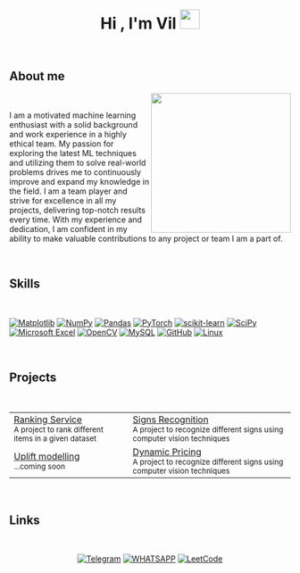 
<h1 align="center"><b>Hi , I'm Vil </b><img src="https://media.giphy.com/media/hvRJCLFzcasrR4ia7z/giphy.gif" width="35"></h1>




<br>



	
##  **About me**

<picture> <img align="right" src="[https://gfycat.com/ru/achingzestyfinnishspitz]" width = 250px></picture>

<br>

I am a motivated machine learning enthusiast with a solid background and work experience in a highly ethical team. 
My passion for exploring the latest ML techniques and utilizing them to solve real-world problems drives me to 
continuously improve and expand my knowledge in the field. I am a team player and strive for excellence in all 
my projects, delivering top-notch results every time. With my experience and dedication, I am confident in my ability 
to make valuable contributions to any project or team I am a part of.

<br>



## <b> Skills</b>
<br>

<p align="center">

  <a href="">![Matplotlib](https://img.shields.io/badge/Matplotlib-%23ffffff.svg?style=for-the-badge&logo=Matplotlib&logoColor=black)</a>
  <a href="">![NumPy](https://img.shields.io/badge/numpy-%23013243.svg?style=for-the-badge&logo=numpy&logoColor=white)</a>
  <a href="">![Pandas](https://img.shields.io/badge/pandas-%23150458.svg?style=for-the-badge&logo=pandas&logoColor=white)</a>
  <a href="">![PyTorch](https://img.shields.io/badge/PyTorch-%23EE4C2C.svg?style=for-the-badge&logo=PyTorch&logoColor=white)</a>
  <a href="">![scikit-learn](https://img.shields.io/badge/scikit--learn-%23F7931E.svg?style=for-the-badge&logo=scikit-learn&logoColor=white)</a>
  <a href="">![SciPy](https://img.shields.io/badge/SciPy-%230C55A5.svg?style=for-the-badge&logo=scipy&logoColor=%white)</a>
  <a href="">![Microsoft Excel](https://img.shields.io/badge/Microsoft_Excel-217346?style=for-the-badge&logo=microsoft-excel&logoColor=white)</a>
  <a href="">![OpenCV](https://img.shields.io/badge/opencv-%23white.svg?style=for-the-badge&logo=opencv&logoColor=white)</a>
  <a href="">![MySQL](https://img.shields.io/badge/mysql-%2300f.svg?style=for-the-badge&logo=mysql&logoColor=white)</a>
  <a href="">![GitHub](https://img.shields.io/badge/github-%23121011.svg?style=for-the-badge&logo=github&logoColor=white)</a>
  <a href="">![Linux](https://img.shields.io/badge/Linux-FCC624?style=for-the-badge&logo=linux&logoColor=black)</a>
<br>

</p>


<br>



## <b> Projects</b>
<br>
<table style="width:100%">
  <tr>
    <td>
      <a href="https://github.com/vilgub/ranking_service">Ranking Service</a>
      <br>
      <small>A project to rank different items in a given dataset</small>
    </td>
    <td>
      <a href="https://github.com/vilgub/signs-recognition">Signs Recognition</a>
      <br>
      <small>A project to recognize different signs using computer vision techniques</small>
    </td>
  </tr>
  <tr>
    <td>
      <a href="https://github.com/vilgub/vilgub">Uplift modelling</a>
      <br>
      <small>...coming soon</small>
    </td>
    <td>
      <a href="https://github.com/vilgub/vilgub">Dynamic Pricing</a>
      <br>
      <small>A project to recognize different signs using computer vision techniques</small>
    </td>
  </tr>
</table>



<br>



## <b> Links</b>
<br>

<div align="center">

  <a href="">[![Telegram](https://img.shields.io/badge/-Telegram-27A7E7?style=for-the-badge&logo=telegram)](https://t.me/guvil)</a>
  <a href="">[![WHATSAPP](https://img.shields.io/badge/-WHATSAPP-28D146?style=for-the-badge&logo=whatsapp&logoColor=FFFFFF)](https://wa.me/79991307737)</a>
  <a href="">[![LeetCode](https://img.shields.io/badge/LeetCode-000000?style=for-the-badge&logo=LeetCode&logoColor=#d16c06)](https://leetcode.com/Gubaydullin/)</a>

</div>

